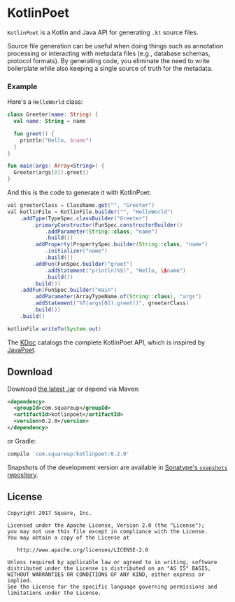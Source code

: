 KotlinPoet
==========

`KotlinPoet` is a Kotlin and Java API for generating `.kt` source files.

Source file generation can be useful when doing things such as annotation processing or interacting
with metadata files (e.g., database schemas, protocol formats). By generating code, you eliminate
the need to write boilerplate while also keeping a single source of truth for the metadata.


### Example

Here's a `HelloWorld` class:

```kotlin
class Greeter(name: String) {
  val name: String = name

  fun greet() {
    println("Hello, $name")
  }
}

fun main(args: Array<String>) {
  Greeter(args[0]).greet()
}
```

And this is the code to generate it with KotlinPoet:

```java
val greeterClass = ClassName.get("", "Greeter")
val kotlinFile = KotlinFile.builder("", "HelloWorld")
    .addType(TypeSpec.classBuilder("Greeter")
        .primaryConstructor(FunSpec.constructorBuilder()
            .addParameter(String::class, "name")
            .build())
        .addProperty(PropertySpec.builder(String::class, "name")
            .initializer("name")
            .build())
        .addFun(FunSpec.builder("greet")
            .addStatement("println(%S)", "Hello, \$name")
            .build())
        .build())
    .addFun(FunSpec.builder("main")
        .addParameter(ArrayTypeName.of(String::class), "args")
        .addStatement("%T(args[0]).greet()", greeterClass)
        .build())
    .build()

kotlinFile.writeTo(System.out)
```

The [KDoc][kdoc] catalogs the complete KotlinPoet API, which is inspired by [JavaPoet][javapoet].


Download
--------

Download [the latest .jar][dl] or depend via Maven:

```xml
<dependency>
  <groupId>com.squareup</groupId>
  <artifactId>kotlinpoet</artifactId>
  <version>0.2.0</version>
</dependency>
```

or Gradle:

```groovy
compile 'com.squareup:kotlinpoet:0.2.0'
```

Snapshots of the development version are available in [Sonatype's `snapshots` repository][snap].


License
-------

    Copyright 2017 Square, Inc.

    Licensed under the Apache License, Version 2.0 (the "License");
    you may not use this file except in compliance with the License.
    You may obtain a copy of the License at

       http://www.apache.org/licenses/LICENSE-2.0

    Unless required by applicable law or agreed to in writing, software
    distributed under the License is distributed on an "AS IS" BASIS,
    WITHOUT WARRANTIES OR CONDITIONS OF ANY KIND, either express or implied.
    See the License for the specific language governing permissions and
    limitations under the License.


 [dl]: https://search.maven.org/remote_content?g=com.squareup&a=kotlinpoet&v=LATEST
 [snap]: https://oss.sonatype.org/content/repositories/snapshots/com/squareup/kotlinpoet/
 [kdoc]: https://square.github.io/kotlinpoet/0.x/kotlinpoet/com.squareup.kotlinpoet/
 [javapoet]: https://github.com/square/javapoet/
